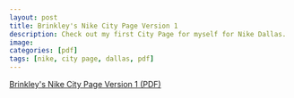 ```yaml
---
layout: post
title: Brinkley's Nike City Page Version 1
description: Check out my first City Page for myself for Nike Dallas.
image:
categories: [pdf]
tags: [nike, city page, dallas, pdf]
---
```


<a href="{{ site.url }}/pdfs/Brinkley_Nike_Blog.pdf">Brinkley\'s
      Nike City Page Version 1 (PDF)</a>
